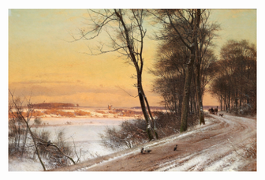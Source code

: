 <!-- ![FC Lund](https://github.com/AFg6K7h4fhy2/AFg6K7h4fhy2/raw/main/assets/View_Of_Nizhny_Novgorod_by_Nikanor_Grigorievich_Chernetsov_1837_Oil_Canvas_Realism.jpg) -->

<!-- ![cover](https://github.com/AFg6K7h4fhy2/AFg6K7h4fhy2/raw/main/assets/profile_images/cover.jpg) -->

![cover](https://github.com/AFg6K7h4fhy2/AFg6K7h4fhy2/raw/main/assets/profile_images/unidentified.jpg)

<!-- _The background is a pen and watercolor [painting from 1869](https://commons.wikimedia.org/wiki/File:Frederik_Christian_Lund_-_Udsigt_over_Forum_Romanum._I_baggrunden_ses_Colosseum._-_1869.png) by Frederick Christian Lund_ -->

<!-- _The background is an oil on canvas [painting](https://www.artnet.com/artists/baron-jean-antoine-th%C3%A9odore-gudin/the-hope-of-the-castaways-pTUnTF-H1RhF7xHdCirEHA2) called_ The hope of the castaways _by Baron Jean Antoine Théodore Gudin (French, 1802–1880)_. -->

<!-- _The background is an 1837 oil on canvas [painting](https://arthive.com/artists/713~Nikanor_Grigorievich_Chernetsov/works/487388~View_Of_Nizhny_Novgorod_1837) called_ View Of Nizhny Novgorod _by Nikanor Grigorievich Chernetsov_. -->
